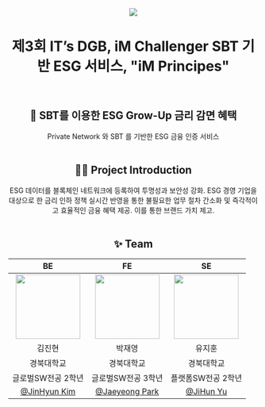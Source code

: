 <div align="center">
<img src="https://hits.seeyoufarm.com/api/count/incr/badge.svg?url=https://github.com/iM-Principes"/>    
</div>

<div align="center">
  <h1> 제3회 IT’s DGB, iM Challenger SBT 기반 ESG 서비스, "iM Principes" </h2>
</div>

<br>
<div align="center">
  <h2> 🌿 SBT를 이용한 ESG Grow-Up 금리 감면 혜택 </h2>
  Private Network 와 SBT 를 기반한 ESG 금융 인증 서비스
</div>

<br>
<div align="center">
  <h2> 🫴🏻 Project Introduction </h2>
  ESG 데이터를 블록체인 네트워크에 등록하여 투명성과 보안성 강화.
  ESG 경영 기업을 대상으로 한 금리 인하 정책 실시간 반영을 통한 불필요한 업무 절차 간소화 및 즉각적이고 효율적인 금융 혜택 제공.
  이를 통한 브랜드 가치 제고.
</div>
<br>
<div align="center">
  <h2>✨ Team </h2>

| BE | FE | SE |
| :---: | :---: | :---: |
| <img width="130px" src="https://avatars.githubusercontent.com/u/79571893?v=4" /> | <img width="130px" src="https://avatars.githubusercontent.com/u/119722262?v=4"/> |  <img width="130px" src="https://avatars.githubusercontent.com/u/30788586?v=4" /> |
| 김진현 | 박재영 | 유지훈 |
|경북대학교|경북대학교|경북대학교|
|글로벌SW전공 2학년|글로벌SW전공 3학년|플랫폼SW전공 2학년|
|  [@JinHyun Kim](https://github.com/kimjhyun0627)  | [@Jaeyeong Park](https://github.com/wodydl0) |  [@JiHun Yu](https://github.com/wlgns12370)   |
</div>
